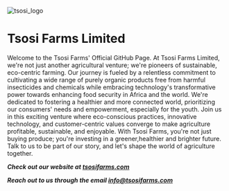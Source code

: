 ![tsosi_logo](https://github.com/Tsosi-Farms/.github/assets/148379776/611cf082-7261-47ff-b519-5fb4ac959954)

# Tsosi Farms Limited

Welcome to the Tsosi Farms' Official GitHub Page. At Tsosi Farms Limited, we're not just another agricultural venture; we're pioneers of sustainable, eco-centric farming. Our journey is fueled by a relentless commitment to cultivating a wide range of purely organic products free from harmful insecticides and chemicals while embracing technology's transformative power towards enhancing food security in Africa and the world. We're dedicated to fostering a healthier and more connected world, prioritizing our consumers' needs and empowerment, especially for the youth. Join us in this exciting venture where eco-conscious practices, innovative technology, and customer-centric values converge to make agriculture profitable, sustainable, and enjoyable. With Tsosi Farms, you're not just buying produce; you're investing in a greener,healthier and brighter future. Talk to us to be part of our story, and let's shape the world of agriculture together.

_**Check out our website at [tsosifarms.com](https://tsosifarms.com)**_

_**Reach out to us through the email [info@tsosifarms.com](mailto:info@tsosifarms.com)**_

<!--

**Here are some ideas to get you started:**

🙋‍♀️ A short introduction - what is your organization all about?
🌈 Contribution guidelines - how can the community get involved?
👩‍💻 Useful resources - where can the community find your docs? Is there anything else the community should know?
🍿 Fun facts - what does your team eat for breakfast?
🧙 Remember, you can do mighty things with the power of [Markdown](https://docs.github.com/github/writing-on-github/getting-started-with-writing-and-formatting-on-github/basic-writing-and-formatting-syntax)
-->
